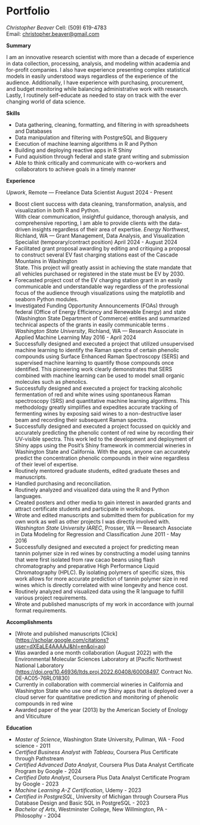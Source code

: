 # Portfolio
*Christopher Beaver* 
Cell: (509) 619-4783  
Email: christopher.beaver@gmail.com 



**Summary**

I am  an innovative research scientist with more than a decade of experience in data collection, processing, analysis, and modeling within academia and for-profit companies.  I also have experience presenting complex statistical models in easily understood ways regardless of the experience of the audience.  Additionally, I have experience with purchasing, procurement, and budget monitoring while balancing administrative work with research.   Lastly, I routinely self-educate as needed to stay on track with the ever changing world of data science.

**Skills**

- Data gathering, cleaning, formatting, and filtering in with spreadsheets and Databases
- Data manipulation and filtering with PostgreSQL and Bigquery
- Execution of machine learning algorithms in R and Python
- Building and deploying reactive apps in  R Shiny                                                                                              
- Fund aquisition through federal and state grant writing and submission 
- Able to think critically and communicate with co-workers and collaborators to achieve goals in a timely manner

**Experience**

*Upwork*, Remote — Freelance Data Scientist
 August 2024 - Present
 - Boost client success with data cleaning, transformation, analysis, and visualization in both R and Python.  
   With clear communication, insightful guidance, thorough analysis, and comprehensive reporting, I am able to provide clients with the data-driven insights regardless of 
   their area of expertise. 
*Energy Northwest*, Richland, WA — Grant Management, Data Analysis, and Visualization Specialist (temporary/contract position)
 April 2024 - August 2024
 - Facilitated grant proposal awarding by editing and critiquing a  proposal to construct several EV fast charging stations east of the Cascade Mountains in Washington  
   State.  This project will greatly assist in achieving the state mandate that all vehicles purchased  or registered in the state must be EV by 2030.   
 - Forecasted project cost of the EV charging station grant in an easily communicable and understandable  way regardless of the professional focus of the audience through 
   visualizations using the matplotlib and seaborn Python modules. 
 - Investigated Funding Opportunity Announcements (FOAs) through federal (Office of Energy Efficiency and Renewable Energy) and state (Washington State Department of 
   Commerce) entities and summarized technical aspects of the grants in easily communicable terms .
*Washington State University*, Richland, WA — Research Associate in Applied Machine Learning
 May 2016 - April 2024
 - Successfully designed and executed a project that utilized unsupervised machine learning to identify the Raman spectra of certain phenolic compounds using  Surface 
   Enhanced Raman Spectroscopy (SERS) and supervised machine learning to quantify those compounds once identified.  This  pioneering work clearly demonstrates that SERS 
   combined with machine learning can be used to model  small organic molecules such as phenolics.  
 - Successfully designed and executed a project for tracking alcoholic fermentation of red and white  wines using spontaneous Raman spectroscopy (SRS) and quantitative 
   machine learning algorithms.  This methodology greatly simplifies and expedites accurate tracking of fermenting wines by exposing said wines to a non-destructive laser 
   beam and recording their subsequent Raman spectra.  
 - Successfully designed and executed a project focussed on quickly and accurately predicting the phenolic content of red wine by recording their UV-visible spectra.  This 
   work led to the development and deployment of  Shiny apps using the Posit’s Shiny framework in commercial wineries in Washington State and California.  With the apps, 
   anyone can accurately predict the concentration phenolic compounds in their wine regardless of their level of expertise.
 - Routinely mentored graduate students, edited graduate theses and manuscripts.
 - Handled purchasing and reconciliation.
 - Routinely analyzed and visualized data using the R and Python languages.
 - Created posters and other media to gain interest in awarded grants and attract certificate students and participate in workshops.
 - Wrote and edited manuscripts and submitted them for publication for my own work as well as other projects I was directly involved with.
*Washington State University IAREC*, Prosser, WA — Research Associate in Data Modeling for Regression and Classification 
 June 2011 - May 2016
 - Successfully designed and executed a project for predicting mean tannin polymer size in red wines by constructing a model using tannins that were first isolated from raw 
   cacao beans using flash chromatography and preparative High Performance Liquid Chromatography (HPLC).  By isolating polymers of specific sizes, this work allows for more 
   accurate prediction of tannin polymer size in red wines which is directly correlated with wine longevity and hence cost. 
 - Routinely analyzed and visualized data using the R language to fulfill various project requirements.
 - Wrote and published manuscripts of my work in accordance with journal format requirements.

**Accomplishments**

- [Wrote and published manuscripts [Click] (https://scholar.google.com/citations?user=dXEaLE4AAAAJ&hl=en&oi=ao)
- Was awarded a one month collaboration (August 2022) with the Environmental Molecular Sciences Laboratory at [Pacific Northwest National Laboratory 
  (https://doi.org/10.46936/ltds.proj.2022.60408/60008497, Contract No. DE-AC05-76RL01830) 
- Currently in collaboration with  commercial wineries in California and Washington State who use one of my Shiny apps that is deployed over a cloud server for quantitative 
  prediction and monitoring of phenolic compounds in red wine
- Awarded paper of the year (2013) by the American Society of Enology and Viticulture 

**Education**

- *Master of Science*, Washington State University, Pullman, WA - Food science - 2011
- *Certified Business Analyst with Tableau*, Coursera Plus Certificate through Pathstream
- *Certified Advanced Data Analyst*, Coursera Plus Data Analyst Certificate Program by Google - 2024
- *Certified Data Analyst*, Coursera Plus Data Analyst Certificate Program by Google - 2023
- *Machine Learning A-Z Certification*, Udemy - 2023
- *Certified in PostgreSQL*, University of Michigan through Coursera Plus Database Design and Basic SQL in PostgreSQL - 2023
- *Bachelor of Arts*, Westminster College, New Willmington, PA - Philosophy - 2004








